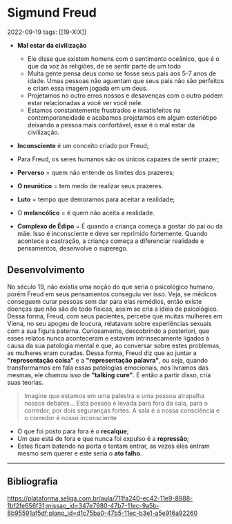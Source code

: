 # Sigmund Freud
2022-09-19
tags: [[19-XIX]]

* **Mal estar da civilização**
	* Ele disse que existem homens com o sentimento oceânico, que é o que da voz  às religiões, de se sentir parte de um todo
	* Muita gente pensa deus como se fosse seus pais aos 5-7 anos de idade. Umas pessoas não aguentam que seus pais não são perfeitos e criam essa imagem jogada em um deus.
	* Projetamos no outro erros nossos e desavenças com o outro podem estar relacionadas a você ver você nele.
	* Estamos constantemente frustrados e insatisfeitos na contemporaneidade e acabamos projetamos em algum esteriótipo deixando a pessoa mais confortável, esse é o mal estar da civilização.

* **Inconsciente** é um conceito criado por Freud;
* Para Freud, os seres humanos são os únicos capazes de sentir prazer;
* **Perverso** = quem não entende os limites dos prazeres;
* **O neurótico** = tem medo de realizar seus prazeres.

* **Luto** = tempo que demoramos para aceitar a realidade;
* O **melancólico** = é quem não aceita a realidade.

* **Complexo de Édipo** = É quando a criança começa a gostar do pai ou da mãe. Isso é inconsciente e deve ser reprimido fortemente. Quando acontece a castração, a criança começa a diferenciar realidade e pensamentos, desenvolve o superego.

## Desenvolvimento

No século 19, não existia uma noção do que seria o psicológico humano, porém Freud em seus pensamentos conseguiu ver isso. Veja, se médicos conseguem curar pessoas sem dar para elas remédios, então existe doenças que não são de todo físicas, assim se cria a ideia de psicológico.
Dessa forma, Freud, com seus pacientes, percebe que muitas mulheres em Viena, no seu apogeu de loucura, relatavam sobre experiências sexuais com a sua figura paterna. Curiosamente, descobrindo a posteriori, que esses relatos nunca aconteceram e estavam intrinsecamente ligados à causa da sua patologia mental e que, ao conversar sobre estes problemas, as mulheres eram curadas.
Dessa forma, Freud diz que ao juntar a **"representação coisa"** e a **"representação palavra"**, ou seja, quando transformamos em fala essas patologias emocionais, nos livramos das mesmas, ele chamou isso de **"talking cure"**. E então a partir disso, cria suas teorias.

> Imagine que estamos em uma palestra e uma pessoa atrapalha nossos debates... Esta pessoa é levada para fora da sala, para o corredor, por dois seguranças fortes. A sala é a nossa consciência e o corredor é nosso inconsciente

* O que foi posto para fora é o **recalque**;
* Um que está de fora e que nunca foi expulso é a **repressão**;
* Estes ficam batendo na porta e tentam entrar, as vezes eles entram mesmo sem querer e este seria o **ato falho**.

-----------------------------------------------
## Bibliografia

https://plataforma.seliga.com.br/aula/711fa240-ec42-11e9-8988-1bf2fe656f31;missao_id=347e7980-47b7-11ec-9a5b-8b95591af5df;plano_id=d1c75ba0-47b5-11ec-b3e1-a5e916a92260
